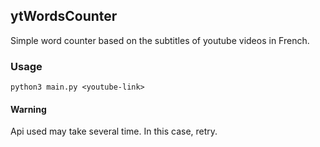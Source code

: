 ## ytWordsCounter
Simple word counter based on the subtitles of youtube videos in French.

### Usage
`python3 main.py <youtube-link>`

#### Warning
Api used may take several time. In this case, retry.
